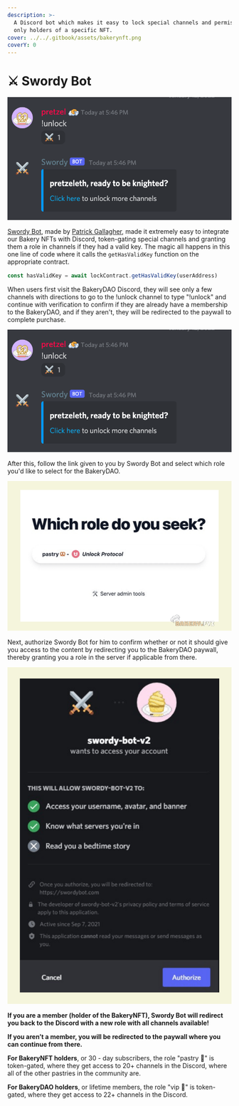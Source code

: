 ```yaml
---
description: >-
  A Discord bot which makes it easy to lock special channels and permissions to
  only holders of a specific NFT.
cover: ../../.gitbook/assets/bakerynft.png
coverY: 0
---
```


# ⚔ Swordy Bot

![Swordy Bot](../../.gitbook/assets/ggg.png)

[Swordy Bot](https://swordybot.com), made by [Patrick Gallagher](https://github.com/pi0neerpat/unlock-protocol-bot/tree/e448d1f81a49c4b0b021d09bb623991ae87c55f5), made it extremely easy to integrate our Bakery NFTs with Discord, token-gating special channels and granting them a role in channels if they had a valid key. The magic all happens in this one line of code where it calls the `getHasValidKey` function on the appropriate contract.

```js
const hasValidKey = await lockContract.getHasValidKey(userAddress)
```

When users first visit the BakeryDAO Discord, they will see only a few channels with directions to go to the !unlock channel to type "!unlock" and continue with verification to confirm if they are already have a membership to the BakeryDAO, and if they aren't, they will be redirected to the paywall to complete purchase.

![Swordy Bot Message](../../.gitbook/assets/unlockk.png)

After this, follow the link given to you by Swordy Bot and select which role you'd like to select for the BakeryDAO.

![](../../.gitbook/assets/role.png)

Next, authorize Swordy Bot for him to confirm whether or not it should give you access to the content by redirecting you to the BakeryDAO paywall, thereby granting you a role in the server if applicable from there.&#x20;

![](../../.gitbook/assets/sword.png)

**If you are a member (holder of the BakeryNFT), Swordy Bot will redirect you back to the Discord with a new role with all channels available!**

**If you aren’t a member, you will be redirected to the paywall where you can continue from there.**

**For BakeryNFT holders**, or 30 - day subscribers, the role "pastry 🥨" is token-gated, where they get access to 20+ channels in the Discord, where all of the other pastries in the community are.

**For BakeryDAO holders**, or lifetime members, the role "vip 🧁" is token-gated, where they get access to 22+ channels in the Discord.
